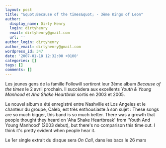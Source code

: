 ```yaml
---
layout: post
title: "&quot;Because of the times&quot; - 3ème Kings of Leon"
author:
  display_name: Dirty Henry
  login: dirtyhenry
  email: dirtyhenry@gmail.com
  url: ''
author_login: dirtyhenry
author_email: dirtyhenry@gmail.com
wordpress_id: 347
date: '2007-01-18 12:32:00 +0100'
categories: []
tags: []
comments: []
---
```

Les jeunes gens de la famille Followill sortiront leur 3ème album *Because of the times* le 2 avril prochain. Il succèdera aux excellents *Youth & Young Manhood* et *Aha Shake Heartbrak* sortis en 2003 et 2005.

Le nouvel album a été enregistré entre Nashville et Los Angeles et le chanteur du groupe, Caleb, est très enthousiaste à son sujet : <quote>These songs are so much bigger, this band is so much better. There was a growth that people thought they heard on 'Aha Shake Heartbreak' from 'Youth And Young Manhood' (2003 debut), but there's no comparison this time out. I think it's pretty evident when people hear it.</quote>

Le 1er single extrait du disque sera *On Call*, dans les bacs le 26 mars
